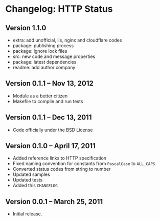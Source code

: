 # Changelog: HTTP Status

## Version 1.1.0

* extra: add unofficial, iis, nginx and cloudflare codes
* package: publishing process
* package: ignore lock files
* src: new code and message properties
* package: latest dependencies
* readme: add author company

## Version 0.1.1 – Nov 13, 2012

-   Module as a better citizen
-   Makefile to compile and run tests

## Version 0.1.1 – Dec 13, 2011

-   Code officially under the BSD License

## Version 0.1.0 – April 17, 2011

-   Added reference links to HTTP specification
-   Fixed naming convention for constants from `PascalCase` to `ALL_CAPS`
-   Converted status codes from string to number
-   Updated samples
-   Updated tests
-   Added this `CHANGELOG`

## Version 0.0.1 – March 25, 2011

-   Initial release.
